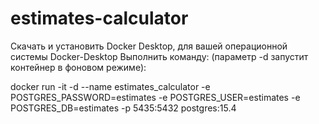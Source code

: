 # estimates-calculator

Скачать и установить Docker Desktop, для вашей операционной системы Docker-Desktop
Выполнить команду: (параметр -d запустит контейнер в фоновом режиме):

docker run -it -d --name estimates_calculator -e POSTGRES_PASSWORD=estimates -e POSTGRES_USER=estimates -e POSTGRES_DB=estimates -p 5435:5432 postgres:15.4